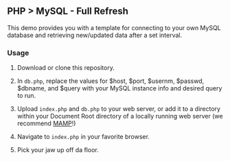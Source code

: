 ## PHP > MySQL - Full Refresh

This demo provides you with a template for connecting to your own MySQL database and retrieving new/updated data after a set interval.

### Usage
1. Download or clone this repository.

2. In `db.php`, replace the values for $host, $port, $usernm, $passwd, $dbname, and $query with your MySQL instance info and desired query to run.

3. Upload `index.php` and `db.php` to your web server, or add it to a directory within your Document Root directory of a locally running web server (we recommend [MAMP](http://mamp.info)!)

4. Navigate to `index.php` in your favorite browser.

5. Pick your jaw up off da floor.